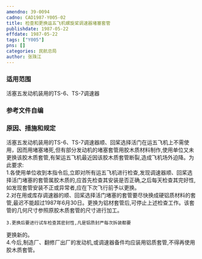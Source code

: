 ```yaml
---
amendno: 39-0094  
cadno: CAD1987-Y005-02  
title: 检查和更换运五飞机螺旋桨调速器堵塞套管  
publishdate: 1987-05-22  
effdate: 1987-05-22  
tags: ["Y005"]  
pns: []  
categories: 民航总局  
author: 张珠江  
---
```

  
### 适用范围  
活塞五发动机装用的TS-6、TS-7调速器  
  
<!--more-->  
### 参考文件自编  
  
### 原因、措施和规定  
活塞五发动机装用的TS-6、TS-7调速器顺、回桨选择活门在运五飞机上不需使用，因而用堵塞堵死,但有部分发动机的堵塞套管用胶木质材料制作,使用单位又未更换该胶木质套管,有架运五飞机最近因该胶木质套管断裂,造成飞机场外迫降。为此要求:  
    1.各使用单位收到本指令后,立即对所有运五飞机进行检查,发现调速器顺、回桨选择活门堵塞的套管属胶木质的,应首先检查其安装是否正确,之后每天检查其完好性,如发现套管安装不正或异常者,应在下次飞行前予以更换。  
    2.对在用或库存调速器的顺、回桨选择活门堵塞的套管要尽快换成硬铝质材料的套管,最迟不能超过1987年6月30日。更换为铝材套管后,可停止上述检查工作。该套管的几何尺寸参照原胶木质套管的尺寸进行加工。  
  
    3.更换后要进行试车检查其密封性,凡是铝质封严每次拆装都要  
  
更换新的。  
    4.今后,制造厂、翻修厂出厂的发动机,或调速器备件均应装用铝质套管,不得再使用胶木质套管。  
